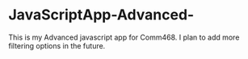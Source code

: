 # JavaScriptApp-Advanced-
This is my Advanced javascript app for Comm468. I plan to add more filtering options in the future. 

